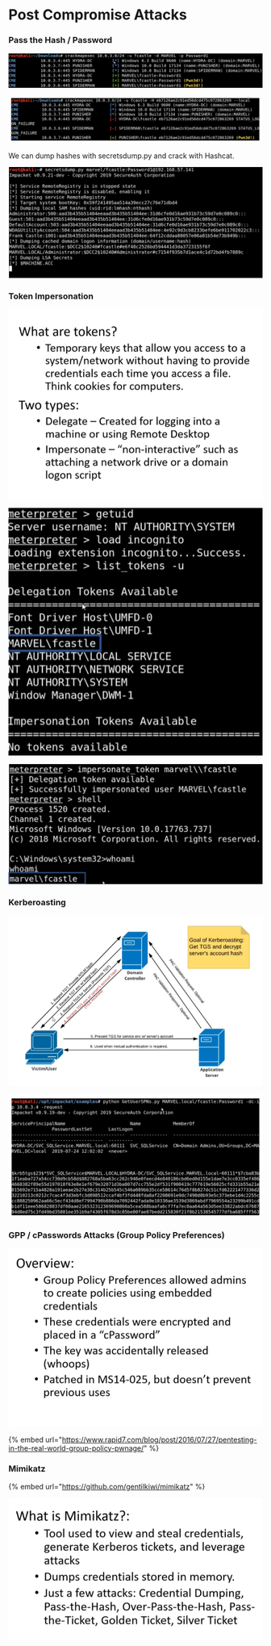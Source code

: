 # Post Compromise Attacks

### Pass the Hash / Password <a id="lecture_heading"></a>

![](../.gitbook/assets/image%20%2836%29.png)

![Pass the Hash](../.gitbook/assets/image%20%2833%29.png)

We can dump hashes with secretsdump.py and crack with Hashcat.

![](../.gitbook/assets/image%20%2830%29.png)

### Token Impersonation <a id="lecture_heading"></a>

![](../.gitbook/assets/image%20%2831%29.png)

![](../.gitbook/assets/image%20%2835%29.png)

![](../.gitbook/assets/image%20%2837%29.png)

### Kerberoasting <a id="lecture_heading"></a>

![](../.gitbook/assets/image%20%2834%29.png)

![](../.gitbook/assets/image%20%2832%29.png)

### GPP / cPasswords Attacks \(Group Policy Preferences\)

![](../.gitbook/assets/image%20%2838%29.png)

{% embed url="https://www.rapid7.com/blog/post/2016/07/27/pentesting-in-the-real-world-group-policy-pwnage/" %}

### Mimikatz

{% embed url="https://github.com/gentilkiwi/mimikatz" %}

![](../.gitbook/assets/image%20%2839%29.png)

